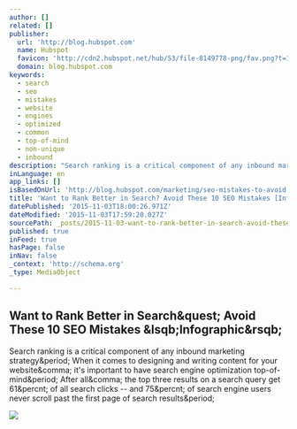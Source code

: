 ```yaml
---
author: []
related: []
publisher:
  url: 'http://blog.hubspot.com'
  name: Hubspot
  favicon: 'http://cdn2.hubspot.net/hub/53/file-8149778-png/fav.png?t=1446560862626'
  domain: blog.hubspot.com
keywords:
  - search
  - seo
  - mistakes
  - website
  - engines
  - optimized
  - common
  - top-of-mind
  - non-unique
  - inbound
description: "Search ranking is a critical component of any inbound marketing strategy. When it comes to designing and writing content for your website, it's important to have search engine optimization top-of-mind. After all, the top three results on a search query get 61% of all search clicks -- and 75% of search engine users never scroll past the first page of search results."
inLanguage: en
app_links: []
isBasedOnUrl: 'http://blog.hubspot.com/marketing/seo-mistakes-to-avoid'
title: 'Want to Rank Better in Search? Avoid These 10 SEO Mistakes [Infographic]'
datePublished: '2015-11-03T18:00:26.971Z'
dateModified: '2015-11-03T17:59:20.027Z'
sourcePath: _posts/2015-11-03-want-to-rank-better-in-search-avoid-these-10-seo-mistakes.md
published: true
inFeed: true
hasPage: false
inNav: false
_context: 'http://schema.org'
_type: MediaObject

---
```

<article style=""><h1>Want to Rank Better in Search&amp;quest; Avoid These 10 SEO Mistakes &amp;lsqb;Infographic&amp;rsqb;</h1><p>Search ranking is a critical component of any inbound marketing strategy&amp;period; When it comes to designing and writing content for your website&amp;comma; it's important to have search engine optimization top-of-mind&amp;period; After all&amp;comma; the top three results on a search query get 61&amp;percnt; of all search clicks -- and 75&amp;percnt; of search engine users never scroll past the first page of search results&amp;period;</p><img src="http://cdn2.hubspot.net/hub/53/hubfs/seo-mistakes-to-avoid-infographic.jpg?t=1446560862626&amp;width=669&amp;height=4159" /></article>